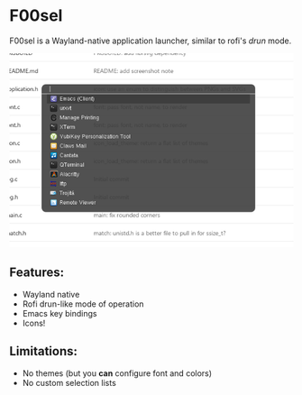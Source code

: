 # F00sel

F00sel is a Wayland-native application launcher, similar to rofi's
_drun_ mode.

![Screenshot](doc/screenshot.png)


## Features:

- Wayland native
- Rofi drun-like mode of operation
- Emacs key bindings
- Icons!


## Limitations:

- No themes (but you **can** configure font and colors)
- No custom selection lists
